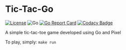 # Tic-Tac-Go
[![License](https://img.shields.io/badge/License-MIT%20-blue.svg)](https://github.com/JarriAbidi/tic-tac-go/blob/master/LICENSE)
![Go](https://github.com/JarriAbidi/tic-tac-go/workflows/Go/badge.svg?branch=master)
[![Go Report Card](https://goreportcard.com/badge/github.com/JarriAbidi/tic-tac-go)](https://goreportcard.com/report/github.com/JarriAbidi/tic-tac-go) 
[![Codacy Badge](https://api.codacy.com/project/badge/Grade/b84de946638e40908969ce26ea2fde6c)](https://www.codacy.com/manual/JarriAbidi/tic-tac-go?utm_source=github.com&amp;utm_medium=referral&amp;utm_content=JarriAbidi/tic-tac-go&amp;utm_campaign=Badge_Grade)

A simple tic-tac-toe game developed using Go and Pixel

To play, simply: ``make run``
